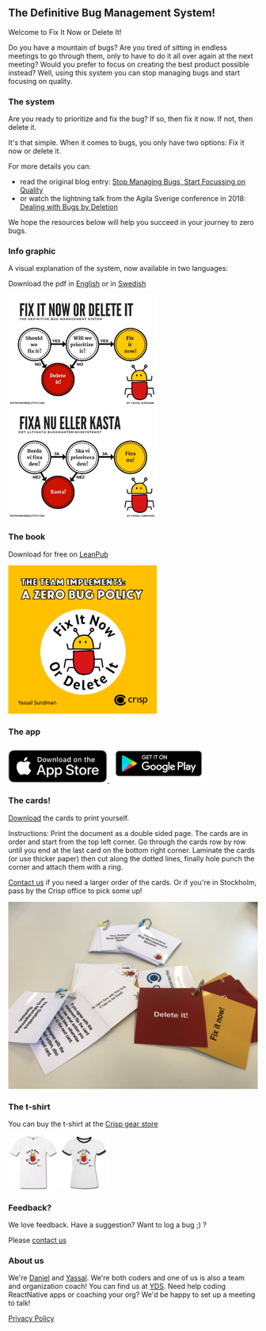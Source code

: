 ## The Definitive Bug Management System!

Welcome to Fix It Now or Delete It!

Do you have a mountain of bugs? Are you tired of sitting in endless meetings to go through them, only to have to do it all over again at the next meeting? Would you prefer to focus on creating the best product possible instead? Well, using this system you can stop managing bugs and start focusing on quality.

### The system
Are you ready to prioritize and fix the bug? If so, then fix it now.
If not, then delete it.

It's that simple. When it comes to bugs, you only have two options: Fix it now or delete it.

For more details you can:
 * read the original blog entry: <a href="https://blog.crisp.se/2018/02/05/yassalsundman/stop-managing-bugs-start-focusing-on-quality" target="_blank">Stop Managing Bugs, Start Focussing on Quality</a>
 * or watch the lightning talk from the Agila Sverige conference in 2018:  <a href="https://agilasverige.solidtango.com/video/dealing-with-bugs-by-deletion" target="_blank">Dealing with Bugs by Deletion</a>

We hope the resources below will help you succeed in your journey to zero bugs.

### Info graphic

A visual explanation of the system, now available in two languages:

Download the pdf in <a href="https://ydsundman.github.io/FixItNowOrDeleteIt/images/fix-it-now-or-delete-it.pdf" target="_blank" >English</a> or in <a href="https://ydsundman.github.io/FixItNowOrDeleteIt/images/fixa-nu-eller-kasta.pdf" target="_blank" >Swedish</a>

<img alt="Info graphic explaing the bug management system, fix it now or delete it in English" src="/images/fix-it-now-or-delete-it.jpg" width="300px"> <img alt="Info graphic explaing the bug management system, fix it now or delete it in Swedish" src="/images/fixa-nu-eller-kasta.jpg" width="300px">

### The book
Download for free on <a href="https://leanpub.com/fixitnowordeleteit" target="_blank">LeanPub</a>

<img alt="Cover of the book 'A Team Implements a Zero Bug Policy' with the title displayed as well as an image of a bug with the logo 'Fix it now or delete it'" src="/images/fixitnowpixibook.png" width="300px">

### The app

<a href="https://itunes.apple.com/us/app/fix-it-now-or-delete-it/id1390222365?ls=1&mt=8" target="_blank">
	<img alt="Fix It Now or Delete It on the App Store" src="/images/apple-app-store-badge.svg" width="200px">
</a>

<a href="https://play.google.com/store/apps/details?id=se.yds.dbms" target="_blank">
	<img alt="Fix It Now or Delete It on Google Play" src="/images/google-play-badge.png" width="200px">
</a>

### The cards!

<a href="https://ydsundman.github.io/FixItNowOrDeleteIt/images/BugSystem.pdf" target="_blank" >Download</a> the cards to print yourself.

Instructions: Print the document as a double sided page. The cards are in order and start from the top left corner. Go through the cards row by row until you end at the last card on the bottom right corner. Laminate the cards (or use thicker paper) then cut along the dotted lines, finally hole punch the corner and attach them with a ring.

[Contact us](mailto:fixitnowordeleteit@yds.se) if you need a larger order of the cards. Or if you're in Stockholm, pass by the Crisp office to pick some up!

![The cards, square shaped with a bookring holding them together](images/cards.jpg)


### The t-shirt
You can buy the t-shirt at the [Crisp gear store](https://shop.spreadshirt.se/crispgear)

<p>
<img alt="White t-shirt with the logo picturing a bug and the text - Fix it now or delete it" src="/images/tshirt-white.png" width="100px">
<img alt="White t-shirt with black collar with the logo picturing a bug and the text - Fix it now or delete it" src="/images/tshirt-blackrim.png" width="100px">
</p>


### Feedback?
We love feedback. Have a suggestion? Want to log a bug ;) ?

Please [contact us](mailto:fixitnowordeleteit@yds.se)

### About us
We're [Daniel](https://www.linkedin.com/in/danielsundman/) and [Yassal](https://www.linkedin.com/in/yassal-sundman/). We're both coders and one of us is also a team and organization coach! You can find us at [YDS](https://yds.se). Need help coding ReactNative apps or coaching your org? We'd be happy to set up a meeting to talk!

[Privacy Policy](privacy_policy.md)
